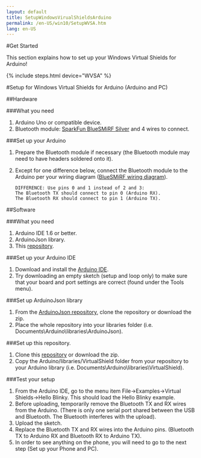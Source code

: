 ```yaml
---
layout: default
title: SetupWindowsVirualShieldsArduino
permalink: /en-US/win10/SetupWVSA.htm
lang: en-US
---
```


#Get Started

This section explains how to set up your Windows Virtual Shields for Arduino!

{% include steps.html device="WVSA" %}

#Setup for Windows Virtual Shields for Arduino (Arduino and PC)

##Hardware

###What you need
 1. Arduino Uno or compatible device.
 2. Bluetooth module: [SparkFun BlueSMiRF Silver](https://www.sparkfun.com/products/12577) and 4 wires to connect.

###Set up your Arduino
 1. Prepare the Bluetooth module if necessary (the Bluetooth module may need to have headers soldered onto it).
 2. Except for one difference below, connect the Bluetooth module to the Arduino per your wiring diagram ([BlueSMiRF wiring diagram](https://learn.sparkfun.com/tutorials/using-the-bluesmirf/hardware-hookup)).

		DIFFERENCE: Use pins 0 and 1 instead of 2 and 3:
		The Bluetooth TX should connect to pin 0 (Arduino RX).
		The Bluetooth RX should connect to pin 1 (Arduino TX).

##Software

###What you need
 1. Arduino IDE 1.6 or better.
 2. ArduinoJson library.
 3. This [repository](https://github.com/ms-iot/virtual-shields-arduino).

###Set up your Arduino IDE
 1. Download and install the [Arduino IDE](http://www.arduino.cc/en/Main/Software).
 2. Try downloading an empty sketch (setup and loop only) to make sure that your board and port settings are correct (found under the Tools menu).

###Set up ArduinoJson library
 1. From the [ArduinoJson repository](https://github.com/bblanchon/ArduinoJson), clone the repository or download the zip.
 2. Place the whole repository into your libraries folder (i.e. Documents\Arduino\libraries\ArduinoJson\).

###Set up this repository.
 1. Clone this [repository](https://github.com/ms-iot/virtual-shields-arduino) or download the zip.
 2.	Copy the Arduino/libraries/VirtualShield folder from your repository to your Arduino library (i.e. Documents\Arduino\libraries\VirtualShield\).

###Test your setup
 1. From the Arduino IDE, go to the menu item File->Examples->Virtual Shields->Hello Blinky. This should load the Hello Blinky example.
 2. Before uploading, temporarily remove the Bluetooth TX and RX wires from the Arduino. (There is only one serial port shared between the USB and Bluetooth. The Bluetooth interferes with the upload).
 3. Upload the sketch.
 4. Replace the Bluetooth TX and RX wires into the Arduino pins. (Bluetooth TX to Arduino RX and Bluetooth RX to Arduino TX).
 5. In order to see anything on the phone, you will need to go to the next step (Set up your Phone and PC).
